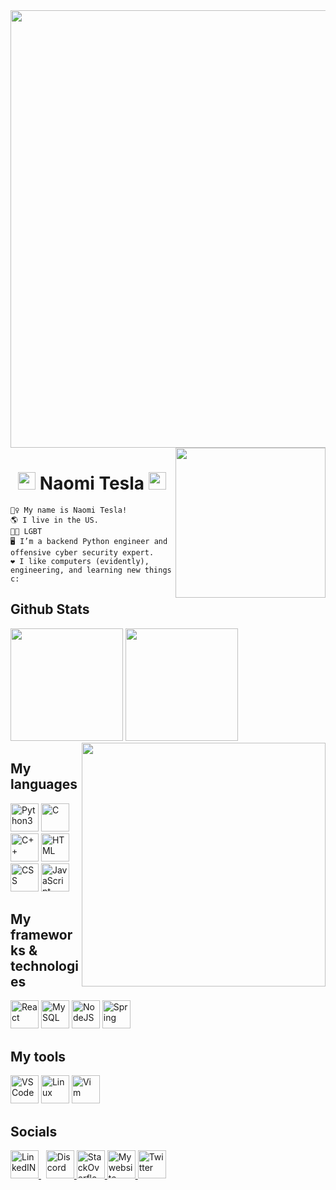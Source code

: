 <img src="https://64.media.tumblr.com/005e37a86478a9c92da7d4d3d7464b40/2bd29f0062317531-b1/s400x600/c7edc142895bc810339223dfddf2aa57ced0c32b.gif" width="700"/>
<img align='right' src="https://user-images.githubusercontent.com/110672478/213859389-dddb5018-0f72-43fe-8386-3f20aa68b0ba.gif" width="240"/>

<h1 align="center"><img src="https://user-images.githubusercontent.com/110672478/213859436-1fcf0ae8-17fc-4987-8c03-e72f24c186ca.gif" width="28"/> Naomi Tesla <img src="https://user-images.githubusercontent.com/110672478/213859436-1fcf0ae8-17fc-4987-8c03-e72f24c186ca.gif" width="28"></h1>


```
🧙‍♀️ My name is Naomi Tesla!
🌎 I live in the US.
🏳️‍🌈 LGBT
🖥️ I’m a backend Python engineer and offensive cyber security expert.
❤️ I like computers (evidently), engineering, and learning new things c:
```

## Github Stats

<div>
<img height="180em" src="https://github-readme-stats.vercel.app/api?username=NaomiTesla&theme=omni&show_icons=true"/>
<img align='right' src="https://user-images.githubusercontent.com/110672478/213859388-ae94b66b-4cff-49e0-8c97-f083e4d2f86c.gif" width="390" />
<img height="180em" src="https://github-readme-stats.vercel.app/api/top-langs/?username=NaomiTesla&layout=compact&theme=omni"/>
</div> 

## My languages
<div>
<img width="45" src="https://cdn.jsdelivr.net/gh/devicons/devicon/icons/python/python-original.svg" alt="Python3"/>
<img width="45" src="https://cdn.jsdelivr.net/gh/devicons/devicon/icons/c/c-original.svg" alt="C"/>
<img width="45" src="https://cdn.jsdelivr.net/gh/devicons/devicon/icons/cplusplus/cplusplus-original.svg" alt="C++"/>
<img width="45" src="https://cdn.jsdelivr.net/gh/devicons/devicon/icons/html5/html5-original.svg" alt="HTML"/> 
<img width="45" src="https://cdn.jsdelivr.net/gh/devicons/devicon/icons/css3/css3-original.svg" alt="CSS"/>
<img width="45" src="https://cdn.jsdelivr.net/gh/devicons/devicon/icons/javascript/javascript-original.svg" alt="JavaScript" />
</div> 

## My frameworks & technologies
<div>
	<img width="45" src="https://cdn.jsdelivr.net/gh/devicons/devicon/icons/react/react-original.svg" alt="React" />
	<img width="45" src="https://cdn.jsdelivr.net/gh/devicons/devicon/icons/mysql/mysql-original.svg" alt="MySQL" />
	<img width="45" src="https://cdn.jsdelivr.net/gh/devicons/devicon/icons/nodejs/nodejs-original.svg" alt="NodeJS" />
	<img width="45" src="https://cdn.jsdelivr.net/gh/devicons/devicon/icons/spring/spring-original.svg" alt="Spring" />
</div> 

## My tools
<div>
	<img width="45" src="https://cdn.jsdelivr.net/gh/devicons/devicon/icons/vscode/vscode-original.svg" alt="VSCode" />
	<img width="45" src="https://user-images.githubusercontent.com/110672478/213860057-9398b179-37b1-44a8-bd51-7edd81a4c5c1.svg" alt="Linux" />
	<img width="45" src="https://user-images.githubusercontent.com/110672478/213860058-22c0a86e-e206-4f2e-8181-71295cc1454d.svg" alt="Vim" />
</div> 


## Socials
<div>
	<a href="https://www.linkedin.com/in/naomi-tesla/">  
	          <img width="45" src="https://cdn.jsdelivr.net/gh/devicons/devicon/icons/linkedin/linkedin-original.svg" alt="LinkedIN" /> 
	</a> &nbsp;
	<a href="https://discordapp.com/users/315262571315986432">  
	          <img width="45" src="https://user-images.githubusercontent.com/110672478/213858864-abd45924-faf5-41fb-b5bf-1e3f96797384.svg" alt="Discord" />
	</a>
	<a href="https://stackoverflow.com/users/13565899/naomi-tesla">  
	          <img width="45" src="https://user-images.githubusercontent.com/110672478/213859054-8bde9f78-6782-4b16-aacd-78cae162b0cf.svg" alt="StackOverflow" />
	</a>
	<a href="https://naomitesla.net/">  
	          <img width="45" src="https://user-images.githubusercontent.com/110672478/213858929-2dd2dcb4-f148-442f-9480-54376284e1ca.png" alt="My website" />
	</a> 
		<a href="https://twitter.com/naomi_tesla">  
	          <img width="45" src="https://cdn.jsdelivr.net/gh/devicons/devicon/icons/twitter/twitter-original.svg" alt="Twitter" />
	</a> 
</div>

